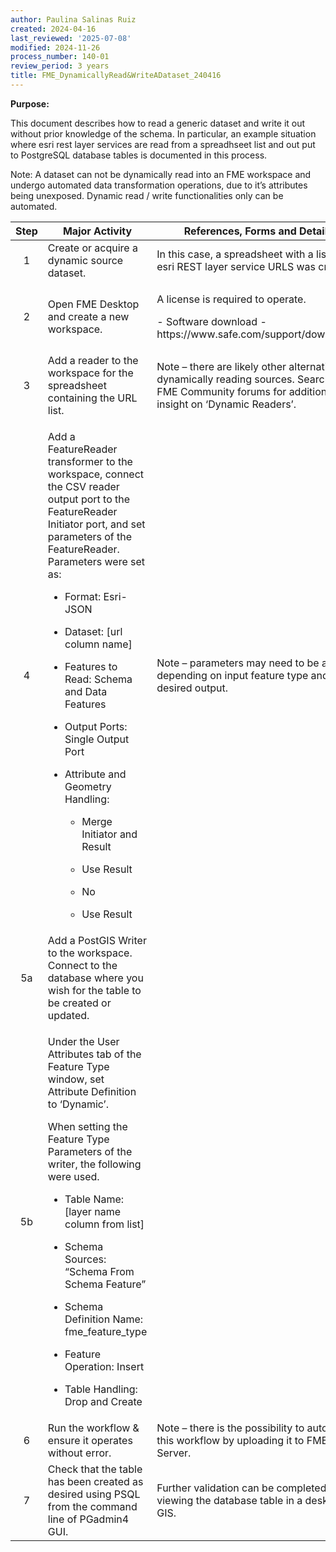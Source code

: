 ```yaml
---
author: Paulina Salinas Ruiz
created: 2024-04-16
last_reviewed: '2025-07-08'
modified: 2024-11-26
process_number: 140-01
review_period: 3 years
title: FME_DynamicallyRead&WriteADataset_240416
---
```


**Purpose:**

This document describes how to read a generic dataset and write it out without prior knowledge of the schema. In particular, an example situation where esri rest layer services are read from a spreadhseet list and out put to PostgreSQL database tables is documented in this process.

Note: A dataset can not be dynamically read into an FME workspace and undergo automated data transformation operations, due to it’s attributes being unexposed. Dynamic read / write functionalities only can be automated.

<table>
<colgroup>
<col style="width: 17%" />
<col style="width: 50%" />
<col style="width: 31%" />
</colgroup>
<thead>
<tr>
<th style="text-align: center;"><strong>Step</strong></th>
<th><strong>Major Activity</strong></th>
<th><strong>References, Forms and Details</strong></th>
</tr>
</thead>
<tbody>
<tr>
<td style="text-align: center;">1</td>
<td>Create or acquire a dynamic source dataset.</td>
<td>In this case, a spreadsheet with a list of esri REST layer service URLS was created.</td>
</tr>
<tr>
<td style="text-align: center;">2</td>
<td>Open FME Desktop and create a new workspace.</td>
<td><p>A license is required to operate.</p>
<p>- Software download - https://www.safe.com/support/downloads/</p></td>
</tr>
<tr>
<td style="text-align: center;">3</td>
<td>Add a reader to the workspace for the spreadsheet containing the URL list.</td>
<td>Note – there are likely other alternatives for dynamically reading sources. Search the FME Community forums for additional insight on ‘Dynamic Readers’.</td>
</tr>
<tr>
<td style="text-align: center;">4</td>
<td><p>Add a FeatureReader transformer to the workspace, connect the CSV reader output port to the FeatureReader Initiator port, and set parameters of the FeatureReader. Parameters were set as:</p>
<ul>
<li><p>Format: Esri-JSON</p></li>
<li><p>Dataset: [url column name]</p></li>
<li><p>Features to Read: Schema and Data Features</p></li>
<li><p>Output Ports: Single Output Port</p></li>
<li><p>Attribute and Geometry Handling:</p>
<ul>
<li><p>Merge Initiator and Result</p></li>
<li><p>Use Result</p></li>
<li><p>No</p></li>
<li><p>Use Result</p></li>
</ul></li>
</ul></td>
<td>Note – parameters may need to be altered depending on input feature type and desired output.</td>
</tr>
<tr>
<td style="text-align: center;">5a</td>
<td>Add a PostGIS Writer to the workspace. Connect to the database where you wish for the table to be created or updated.</td>
<td></td>
</tr>
<tr>
<td style="text-align: center;">5b</td>
<td><p>Under the User Attributes tab of the Feature Type window, set Attribute Definition to ‘Dynamic’.</p>
<p>When setting the Feature Type Parameters of the writer, the following were used.</p>
<ul>
<li><p>Table Name: [layer name column from list]</p></li>
<li><p>Schema Sources: “Schema From Schema Feature”</p></li>
<li><p>Schema Definition Name: fme_feature_type</p></li>
<li><p>Feature Operation: Insert</p></li>
<li><p>Table Handling: Drop and Create</p></li>
</ul></td>
<td></td>
</tr>
<tr>
<td style="text-align: center;">6</td>
<td>Run the workflow &amp; ensure it operates without error.</td>
<td>Note – there is the possibility to automate this workflow by uploading it to FME Server.</td>
</tr>
<tr>
<td style="text-align: center;">7</td>
<td>Check that the table has been created as desired using PSQL from the command line of PGadmin4 GUI.</td>
<td>Further validation can be completed by viewing the database table in a desktop GIS.</td>
</tr>
</tbody>
</table>